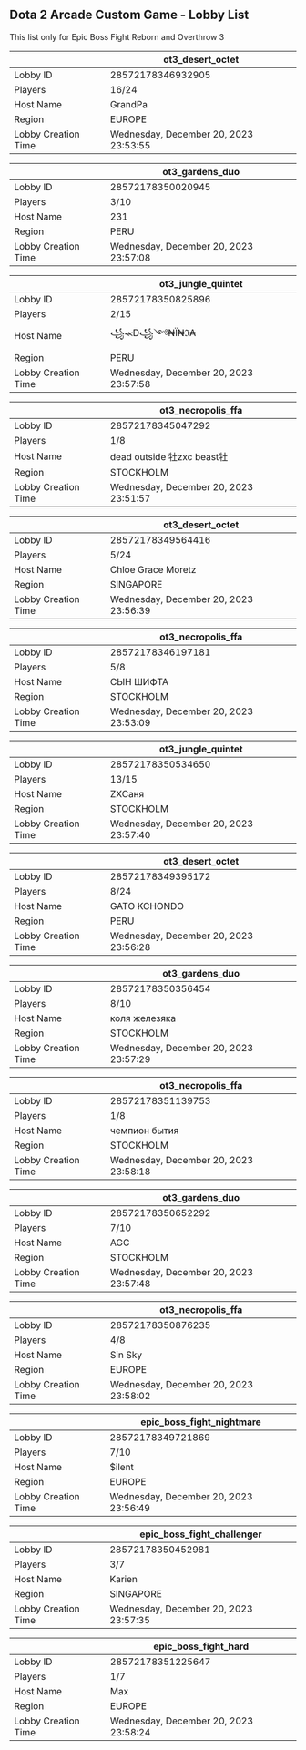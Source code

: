 ## Dota 2 Arcade Custom Game - Lobby List

This list only for Epic Boss Fight Reborn and Overthrow 3

|  | ot3_desert_octet |
| ------ | ------ |
| Lobby ID | 28572178346932905 |
| Players | 16/24 |
| Host Name | GrandPa |
| Region | EUROPE |
| Lobby Creation Time | Wednesday, December 20, 2023 23:53:55 |


|  | ot3_gardens_duo |
| ------ | ------ |
| Lobby ID | 28572178350020945 |
| Players | 3/10 |
| Host Name | 231 |
| Region | PERU |
| Lobby Creation Time | Wednesday, December 20, 2023 23:57:08 |


|  | ot3_jungle_quintet |
| ------ | ------ |
| Lobby ID | 28572178350825896 |
| Players | 2/15 |
| Host Name | ꧁⪻Ꭰ꧁༺₦Ї₦ℑ₳ |
| Region | PERU |
| Lobby Creation Time | Wednesday, December 20, 2023 23:57:58 |


|  | ot3_necropolis_ffa |
| ------ | ------ |
| Lobby ID | 28572178345047292 |
| Players | 1/8 |
| Host Name | dead outside 牡zxc beast牡 |
| Region | STOCKHOLM |
| Lobby Creation Time | Wednesday, December 20, 2023 23:51:57 |


|  | ot3_desert_octet |
| ------ | ------ |
| Lobby ID | 28572178349564416 |
| Players | 5/24 |
| Host Name | Chloe Grace Moretz |
| Region | SINGAPORE |
| Lobby Creation Time | Wednesday, December 20, 2023 23:56:39 |


|  | ot3_necropolis_ffa |
| ------ | ------ |
| Lobby ID | 28572178346197181 |
| Players | 5/8 |
| Host Name | СЫН ШИФТА |
| Region | STOCKHOLM |
| Lobby Creation Time | Wednesday, December 20, 2023 23:53:09 |


|  | ot3_jungle_quintet |
| ------ | ------ |
| Lobby ID | 28572178350534650 |
| Players | 13/15 |
| Host Name | ZXCаня |
| Region | STOCKHOLM |
| Lobby Creation Time | Wednesday, December 20, 2023 23:57:40 |


|  | ot3_desert_octet |
| ------ | ------ |
| Lobby ID | 28572178349395172 |
| Players | 8/24 |
| Host Name | GATO KCHONDO |
| Region | PERU |
| Lobby Creation Time | Wednesday, December 20, 2023 23:56:28 |


|  | ot3_gardens_duo |
| ------ | ------ |
| Lobby ID | 28572178350356454 |
| Players | 8/10 |
| Host Name | коля железяка |
| Region | STOCKHOLM |
| Lobby Creation Time | Wednesday, December 20, 2023 23:57:29 |


|  | ot3_necropolis_ffa |
| ------ | ------ |
| Lobby ID | 28572178351139753 |
| Players | 1/8 |
| Host Name | чемпион бытия |
| Region | STOCKHOLM |
| Lobby Creation Time | Wednesday, December 20, 2023 23:58:18 |


|  | ot3_gardens_duo |
| ------ | ------ |
| Lobby ID | 28572178350652292 |
| Players | 7/10 |
| Host Name | AGC |
| Region | STOCKHOLM |
| Lobby Creation Time | Wednesday, December 20, 2023 23:57:48 |


|  | ot3_necropolis_ffa |
| ------ | ------ |
| Lobby ID | 28572178350876235 |
| Players | 4/8 |
| Host Name | Sin Sky |
| Region | EUROPE |
| Lobby Creation Time | Wednesday, December 20, 2023 23:58:02 |


|  | epic_boss_fight_nightmare |
| ------ | ------ |
| Lobby ID | 28572178349721869 |
| Players | 7/10 |
| Host Name | $ilent |
| Region | EUROPE |
| Lobby Creation Time | Wednesday, December 20, 2023 23:56:49 |


|  | epic_boss_fight_challenger |
| ------ | ------ |
| Lobby ID | 28572178350452981 |
| Players | 3/7 |
| Host Name | Karien |
| Region | SINGAPORE |
| Lobby Creation Time | Wednesday, December 20, 2023 23:57:35 |


|  | epic_boss_fight_hard |
| ------ | ------ |
| Lobby ID | 28572178351225647 |
| Players | 1/7 |
| Host Name | Max |
| Region | EUROPE |
| Lobby Creation Time | Wednesday, December 20, 2023 23:58:24 |


